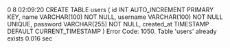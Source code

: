 0	8	02:09:20	CREATE TABLE users (
   id INT AUTO_INCREMENT PRIMARY KEY,
   name VARCHAR(100) NOT NULL,
   username VARCHAR(100) NOT NULL UNIQUE,
   password VARCHAR(255) NOT NULL,
   created_at TIMESTAMP DEFAULT CURRENT_TIMESTAMP
 )	Error Code: 1050. Table 'users' already exists	0.016 sec
